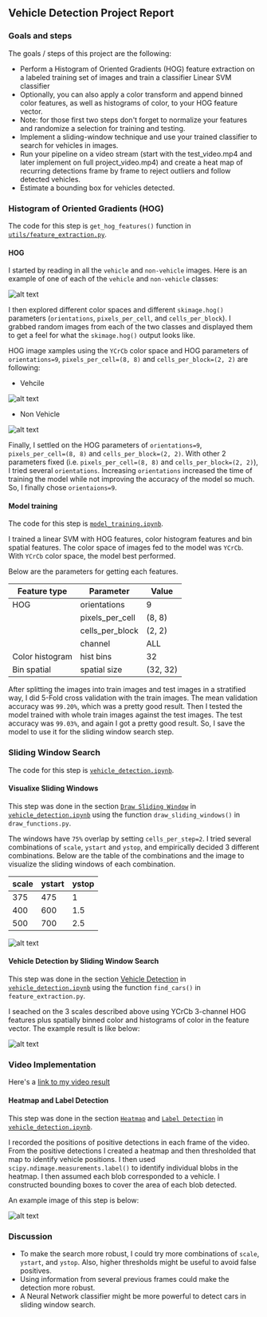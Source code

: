 ## Vehicle Detection Project Report
[//]: # (Image References)
[image1]: ./output_images/vehicle_vs_nonvehicle.jpg
[image2_1]: ./output_images/HOG_vehicle.jpg
[image2_2]: ./output_images/HOG_nonvehicle.jpg
[image3]: ./output_images/visualize_sliding_window.jpg
[image4]: ./output_images/vehicle_detection_sliding_window.jpg
[image5]: ./output_images/pipeline.jpg

### Goals and steps
The goals / steps of this project are the following:
* Perform a Histogram of Oriented Gradients (HOG) feature extraction on a labeled training set of images and train a classifier Linear SVM classifier
* Optionally, you can also apply a color transform and append binned color features, as well as histograms of color, to your HOG feature vector.
* Note: for those first two steps don't forget to normalize your features and randomize a selection for training and testing.
* Implement a sliding-window technique and use your trained classifier to search for vehicles in images.
* Run your pipeline on a video stream (start with the test_video.mp4 and later implement on full project_video.mp4) and create a heat map of recurring detections frame by frame to reject outliers and follow detected vehicles.
* Estimate a bounding box for vehicles detected.


### Histogram of Oriented Gradients (HOG)
The code for this step is `get_hog_features()` function in [`utils/feature_extraction.py`](./utils/feature_extraction.py).

#### HOG
I started by reading in all the `vehicle` and `non-vehicle` images.  Here is an example of one of each of the `vehicle` and `non-vehicle` classes:

![alt text][image1]

I then explored different color spaces and different `skimage.hog()` parameters (`orientations`, `pixels_per_cell`, and `cells_per_block`). I grabbed random images from each of the two classes and displayed them to get a feel for what the `skimage.hog()` output looks like.

HOG image xamples using the `YCrCb` color space and HOG parameters of `orientations=9`, `pixels_per_cell=(8, 8)` and `cells_per_block=(2, 2)` are following:

- Vehcile

![alt text][image2_1]

- Non Vehicle

![alt text][image2_2]

Finally, I settled on the HOG parameters of `orientations=9`, `pixels_per_cell=(8, 8)` and `cells_per_block=(2, 2)`. With other 2 parameters fixed (i.e. `pixels_per_cell=(8, 8)` and `cells_per_block=(2, 2)`), I tried several `orientations`. Increasing `orientations` increased the time of training the model while not improving the accuracy of the model so much. So, I finally chose `orientaions=9`.

#### Model training
The code for this step is [`model_training.ipynb`](model_training.ipynb).

I trained a linear SVM with HOG features, color histogram features and bin spatial features. The color space of images fed to the model was `YCrCb`. With `YCrCb` color space, the model best performed.

Below are the parameters for getting each features.

| Feature type | Parameter | Value |
| --- | --- | --- |
| HOG | orientations | 9 |
|  | pixels_per_cell | (8, 8) |
|  | cells_per_block | (2, 2) |
|  | channel | ALL |
| Color histogram | hist bins | 32 |
| Bin spatial | spatial size | (32, 32) |

After splitting the images into train images and test images in a stratified way, I did 5-Fold cross validation with the train images. The mean validation accuracy was `99.20%`, which was a pretty good result. Then I tested the model trained with whole train images against the test images. The test accuracy was `99.03%`, and again I got a pretty good result. So, I save the model to use it for the sliding window search step.


### Sliding Window Search
The code for this step is  [`vehicle_detection.ipynb`](vehicle_detection.ipynb).

#### Visualixe Sliding Windows
This step was done in the section [`Draw Sliding Window`](vehicle_detection.ipynb#Draw-Sliding-Windows) in  [`vehicle_detection.ipynb`](vehicle_detection.ipynb) using the function `draw_sliding_windows()` in `draw_functions.py`.

The windows have `75%` overlap by setting `cells_per_step=2`. I tried several combinations of `scale`, `ystart` and `ystop`, and empirically decided 3 different combinations. Below are the table of the combinations and the image to visualize the sliding windows of each combination.

| scale | ystart | ystop |
| --- | --- | --- |
| 375 | 475 | 1 |
| 400 | 600 | 1.5 |
| 500 | 700 | 2.5 |

![alt text][image3]

#### Vehicle Detection by Sliding Window Search
This step was done in the section [Vehicle Detection](vehicle_detection.ipynb#Vehicle-Detection) in [`vehicle_detection.ipynb`](vehicle_detection.ipynb) using the function `find_cars()` in `feature_extraction.py`.

I seached on the 3 scales described above using YCrCb 3-channel HOG features plus spatially binned color and histograms of color in the feature vector. The example result is like below:

![alt text][image4]


### Video Implementation
Here's a [link to my video result](./project_video_output.mp4)

#### Heatmap and Label Detection
This step was done in the section [`Heatmap`](vehicle_detection.ipynb#Heatmap) and [`Label Detection`](vehicle_detection.ipynb#Label-Detection) in [`vehicle_detection.ipynb`](vehicle_detection.ipynb).

I recorded the positions of positive detections in each frame of the video.  From the positive detections I created a heatmap and then thresholded that map to identify vehicle positions.  I then used `scipy.ndimage.measurements.label()` to identify individual blobs in the heatmap. I then assumed each blob corresponded to a vehicle. I constructed bounding boxes to cover the area of each blob detected.  

An example image of this step is below:

![alt text][image5]


### Discussion
- To make the search more robust, I could try more combinations of `scale`, `ystart`, and `ystop`. Also, higher thresholds might be useful to avoid false positives.
- Using information from several previous frames could make the detection more robust.
- A Neural Network classifier might be more powerful to detect cars in sliding window search.

